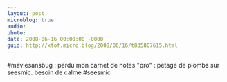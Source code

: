 ```yaml
---
layout: post
microblog: true
audio: 
photo: 
date: 2008-06-16 00:00:00 -0000
guid: http://xtof.micro.blog/2008/06/16/t835807615.html
---
```

#maviesansbug : perdu mon carnet de notes "pro" : pétage de plombs sur seesmic. besoin de calme #seesmic
